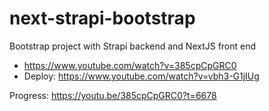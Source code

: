 # next-strapi-bootstrap
Bootstrap project with Strapi backend and NextJS front end

- https://www.youtube.com/watch?v=385cpCpGRC0
- Deploy: https://www.youtube.com/watch?v=vbh3-G1jIUg

Progress: https://youtu.be/385cpCpGRC0?t=6678
